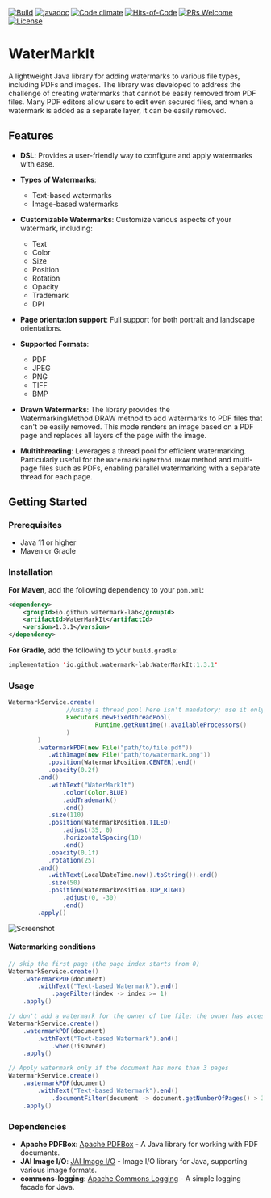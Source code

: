 [![Build](https://github.com/OlegCheban/WaterMarkIt/actions/workflows/mvn.yml/badge.svg)](https://github.com/OlegCheban/WaterMarkIt/actions/workflows/mvn.yml)
[![javadoc](https://img.shields.io/badge/javadoc-1.3.1-brightgreen.svg)](https://javadoc.io/doc/io.github.watermark-lab/WaterMarkIt/latest/index.html)
[![Code climate](https://api.codeclimate.com/v1/badges/0cd17315421a1bec3587/maintainability)](https://codeclimate.com/github/OlegCheban/WaterMarkIt/maintainability)
[![Hits-of-Code](https://hitsofcode.com/github/OlegCheban/WaterMarkIt?branch=master)](https://hitsofcode.com/github/OlegCheban/WaterMarkIt/view?branch=master)
[![PRs Welcome](https://img.shields.io/badge/PRs-welcome-brightgreen.svg?style=flat-square)](https://makeapullrequest.com)
[![License](https://img.shields.io/badge/license-MIT-green.svg)](https://github.com/OlegCheban/WaterMarkIt/blob/master/LICENSE)
# WaterMarkIt

A lightweight Java library for adding watermarks to various file types, including PDFs and images. The library was developed to address the challenge of creating watermarks that cannot be easily removed from PDF files. Many PDF editors allow users to edit even secured files, and when a watermark is added as a separate layer, it can be easily removed.  

## Features

- **DSL**: Provides a user-friendly way to configure and apply watermarks with ease.

- **Types of Watermarks**:
  - Text-based watermarks
  - Image-based watermarks

- **Customizable Watermarks**: Customize various aspects of your watermark, including:
  - Text
  - Color
  - Size
  - Position
  - Rotation
  - Opacity
  - Trademark
  - DPI

- **Page orientation support**: Full support for both portrait and landscape orientations.

- **Supported Formats**:
  - PDF
  - JPEG
  - PNG
  - TIFF
  - BMP
 
- **Drawn Watermarks**: The library provides the WatermarkingMethod.DRAW method to add watermarks to PDF files that can't be easily removed. This mode renders an image based on a PDF page and replaces all layers of the page with the image.

- **Multithreading**: Leverages a thread pool for efficient watermarking. Particularly useful for the `WatermarkingMethod.DRAW` method and multi-page files such as PDFs, enabling parallel watermarking with a separate thread for each page.

## Getting Started

### Prerequisites

- Java 11 or higher
- Maven or Gradle

### Installation

**For Maven**, add the following dependency to your `pom.xml`:

```xml
<dependency>
    <groupId>io.github.watermark-lab</groupId>
    <artifactId>WaterMarkIt</artifactId>
    <version>1.3.1</version>
</dependency>
```

**For Gradle**, add the following to your `build.gradle`:
```kotlin
implementation 'io.github.watermark-lab:WaterMarkIt:1.3.1'
```

### Usage

```java
WatermarkService.create(
                //using a thread pool here isn't mandatory; use it only when necessary
                Executors.newFixedThreadPool(
                        Runtime.getRuntime().availableProcessors()
                )
        )
        .watermarkPDF(new File("path/to/file.pdf"))
           .withImage(new File("path/to/watermark.png"))
           .position(WatermarkPosition.CENTER).end()
           .opacity(0.2f)
        .and()
           .withText("WaterMarkIt")
               .color(Color.BLUE)
               .addTrademark()
               .end()
           .size(110)
           .position(WatermarkPosition.TILED)
               .adjust(35, 0)
               .horizontalSpacing(10)
               .end()
           .opacity(0.1f)
           .rotation(25)
        .and()
           .withText(LocalDateTime.now().toString()).end()
           .size(50)
           .position(WatermarkPosition.TOP_RIGHT)
               .adjust(0, -30)
               .end()
        .apply()
```
![Screenshot](https://github.com/user-attachments/assets/5d573ee8-ddf3-4204-8c33-502099bb39eb)

#### Watermarking conditions 
```java
// skip the first page (the page index starts from 0)
WatermarkService.create()
    .watermarkPDF(document)
        .withText("Text-based Watermark").end()
            .pageFilter(index -> index >= 1)
    .apply()
```

```java
// don't add a watermark for the owner of the file; the owner has access to the original file.
WatermarkService.create()
    .watermarkPDF(document)
        .withText("Text-based Watermark").end()
            .when(!isOwner)
    .apply()
```

```java
// Apply watermark only if the document has more than 3 pages
WatermarkService.create()
    .watermarkPDF(document)
        .withText("Text-based Watermark").end()
            .documentFilter(document -> document.getNumberOfPages() > 3)
    .apply()  
```

### Dependencies 
- **Apache PDFBox**: [Apache PDFBox](https://pdfbox.apache.org/) - A Java library for working with PDF documents.
- **JAI Image I/O**: [JAI Image I/O](https://github.com/jai-imageio/jai-imageio-core) - Image I/O library for Java, supporting various image formats.
- **commons-logging**: [Apache Commons Logging](https://commons.apache.org/proper/commons-logging/) - A simple logging facade for Java.